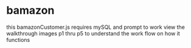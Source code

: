 # bamazon

this bamazonCustomer.js requires mySQL and prompt to work
view the walkthrough images p1 thru p5 to understand the work flow on how it functions

